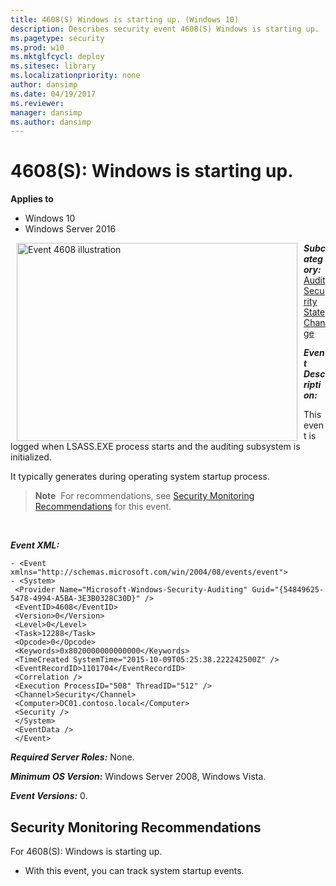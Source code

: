 ```yaml
---
title: 4608(S) Windows is starting up. (Windows 10)
description: Describes security event 4608(S) Windows is starting up.
ms.pagetype: security
ms.prod: w10
ms.mktglfcycl: deploy
ms.sitesec: library
ms.localizationpriority: none
author: dansimp
ms.date: 04/19/2017
ms.reviewer:
manager: dansimp
ms.author: dansimp
---
```


# 4608(S): Windows is starting up.

**Applies to**
-   Windows 10
-   Windows Server 2016


<img src="images/event-4608.png" alt="Event 4608 illustration" width="449" height="317" hspace="10" align="left" />

***Subcategory:***&nbsp;[Audit Security State Change](audit-security-state-change.md)

***Event Description:***

This event is logged when LSASS.EXE process starts and the auditing subsystem is initialized.

It typically generates during operating system startup process.

> **Note**&nbsp;&nbsp;For recommendations, see [Security Monitoring Recommendations](#security-monitoring-recommendations) for this event.

<br clear="all">

***Event XML:***
```
- <Event xmlns="http://schemas.microsoft.com/win/2004/08/events/event">
- <System>
 <Provider Name="Microsoft-Windows-Security-Auditing" Guid="{54849625-5478-4994-A5BA-3E3B0328C30D}" />
 <EventID>4608</EventID>
 <Version>0</Version>
 <Level>0</Level>
 <Task>12288</Task>
 <Opcode>0</Opcode>
 <Keywords>0x8020000000000000</Keywords>
 <TimeCreated SystemTime="2015-10-09T05:25:38.222242500Z" />
 <EventRecordID>1101704</EventRecordID>
 <Correlation />
 <Execution ProcessID="508" ThreadID="512" />
 <Channel>Security</Channel>
 <Computer>DC01.contoso.local</Computer>
 <Security />
 </System>
 <EventData />
 </Event>

```

***Required Server Roles:*** None.

***Minimum OS Version:*** Windows Server 2008, Windows Vista.

***Event Versions:*** 0.

## Security Monitoring Recommendations

For 4608(S): Windows is starting up.

-   With this event, you can track system startup events.

